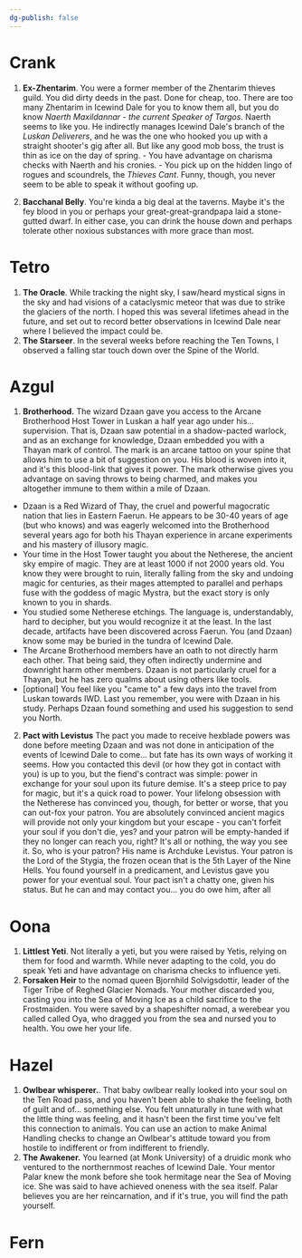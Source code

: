 ```yaml
---
dg-publish: false
---
```



# Crank
1. **Ex-Zhentarim**. You were a former member of the Zhentarim thieves guild. You did dirty deeds in the past. Done for cheap, too. There are too many Zhentarim in Icewind Dale for you to know them all, but you do know _Naerth Maxildannar - the current Speaker of Targos_. Naerth seems to like you. He indirectly manages Icewind Dale's branch of the _Luskan Deliverers_, and he was the one who hooked you up with a straight shooter's gig after all. But like any good mob boss, the trust is thin as ice on the day of spring. - You have advantage on charisma checks with Naerth and his cronies. - You pick up on the hidden lingo of rogues and scoundrels, the _Thieves Cant_. Funny, though, you never seem to be able to speak it without goofing up. 

2. **Bacchanal Belly**. You're kinda a big deal at the taverns. Maybe it's the fey blood in you or perhaps your great-great-grandpapa laid a stone-gutted dwarf. In either case, you can drink the house down and perhaps tolerate other noxious substances with more grace than most.

# Tetro
1. **The Oracle**. While tracking the night sky, I saw/heard mystical signs in the sky and had visions of a cataclysmic meteor that was due to strike the glaciers of the north. I hoped this was several lifetimes ahead in the future, and set out to record better  observations in Icewind Dale near where I believed the impact could be.
2. **The Starseer**. In the several weeks before reaching the Ten Towns, I observed a falling star touch down over the Spine of the World.

# Azgul
1. **Brotherhood.** The wizard Dzaan gave you access to the Arcane Brotherhood Host Tower in Luskan a half year ago under his... supervision. That is, Dzaan saw potential in a shadow-pacted warlock, and as an exchange for knowledge, Dzaan embedded you with a Thayan mark of control. The mark is an arcane tattoo on your spine that allows him to use a bit of suggestion on you. His blood is woven into it, and it's this blood-link that gives it power. The mark otherwise gives you advantage on saving throws to being charmed, and makes you altogether immune to them within a mile of Dzaan.
- Dzaan is a Red Wizard of Thay, the cruel and powerful magocratic nation that lies in Eastern Faerun. He appears to be 30-40 years of age (but who knows) and was eagerly welcomed into the Brotherhood several years ago for both his Thayan experience in arcane experiments and his mastery of illusory magic.
- Your time in the Host Tower taught you about the Netherese, the ancient sky empire of magic. They are at least 1000 if not 2000 years old. You know they were brought to ruin, literally falling from the sky and undoing magic for centuries, as their mages attempted to parallel and perhaps fuse with the goddess of magic Mystra, but the exact story is only known to you in shards.
- You studied some Netherese etchings. The language is, understandably, hard to decipher, but you would recognize it at the least. In the last decade, artifacts have been discovered across Faerun. You (and Dzaan) know some may be buried in the tundra of Icewind Dale.
- The Arcane Brotherhood members have an oath to not directly harm each other. That being said, they often indirectly undermine and downright harm other members. Dzaan is not particularly cruel for a Thayan, but he has zero qualms about using others like tools.
- [optional] You feel like you "came to" a few days into the travel from Luskan towards IWD. Last you remember, you were with Dzaan in his study. Perhaps Dzaan found something and used his suggestion to send you North.

2. **Pact with Levistus** The pact you made to receive hexblade powers was done before meeting Dzaan and was not done in anticipation of the events of Icewind Dale to come... but fate has its own ways of working it seems. How you contacted this devil (or how they got in contact with you) is up to you, but the fiend's contract was simple: power in exchange for your soul upon its future demise. It's a steep price to pay for magic, but it's a quick road to power. Your lifelong obsession with the Netherese has convinced you, though, for better or worse, that you can out-fox your patron. You are absolutely convinced ancient magics will provide not only your kingdom but your escape - you can't forfeit your soul if you don't die, yes? and your patron will be empty-handed if they no longer can reach you, right? It's all or nothing, the way you see it. So, who is your patron? His name is Archduke Levistus. Your patron is the Lord of the Stygia, the frozen ocean that is the 5th Layer of the Nine Hells. You found yourself in a predicament, and Levistus gave you power for your eventual soul. Your pact isn't a chatty one, given his status. But he can and may contact you... you do owe him, after all


# Oona
1. **Littlest Yeti**. Not literally a yeti, but you were raised by Yetis, relying on them for food and warmth. While never adapting to the cold, you do speak Yeti and have advantage on charisma checks to influence yeti. 
2. **Forsaken Heir** to the nomad queen Bjornhild Solvigsdottir, leader of the Tiger Tribe of Reghed Glacier Nomads. Your mother discarded you, casting you into the Sea of Moving Ice as a child sacrifice to the Frostmaiden. You were saved by a shapeshifter nomad, a werebear you called called Oya, who dragged you from the sea and nursed you to health. You owe her your life.

# Hazel
1. **Owlbear whisperer.**. That baby owlbear really looked into your soul on the Ten Road pass, and you haven't been able to shake the feeling, both of guilt and of... something else. You felt unnaturally in tune with what the little thing was feeling, and it hasn't been the first time you've felt this connection to animals. You can use an action to make Animal Handling checks to change an Owlbear's attitude toward you from hostile to indifferent or from indifferent to friendly. 
2. **The Awakener.** You learned (at Monk University) of a druidic monk who ventured to the northernmost reaches of Icewind Dale. Your mentor Palar knew the monk before she took hermitage near the Sea of Moving ice. She was said to have achieved oneness with the sea itself. Palar believes you are her reincarnation, and if it's true, you will find the path yourself.

# Fern
   
   